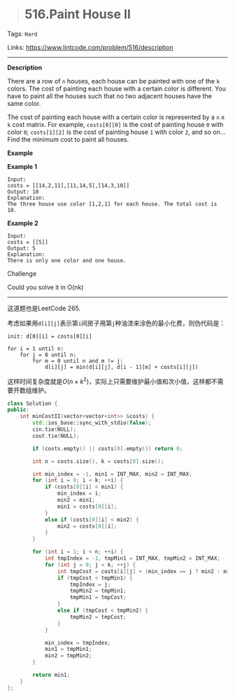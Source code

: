 > # 516.Paint House II

Tags: `Hard` 

Links: https://www.lintcode.com/problem/516/description

-----

**Description**

There are a row of `n` houses, each house can be painted with one of the `k` colors. The cost of painting each house with a certain color is different. You have to paint all the houses such that no two adjacent houses have the same color.

The cost of painting each house with a certain color is represented by a `n` x `k` cost matrix. For example, `costs[0][0]` is the cost of painting house `0` with color `0`; `costs[1][2]` is the cost of painting house `1` with color `2`, and so on... Find the minimum cost to paint all houses.

**Example**

**Example 1**

```
Input:
costs = [[14,2,11],[11,14,5],[14,3,10]]
Output: 10
Explanation:
The three house use color [1,2,1] for each house. The total cost is 10.
```

**Example 2**

```
Input:
costs = [[5]]
Output: 5
Explanation:
There is only one color and one house.
```

Challenge

Could you solve it in O(nk)

-----

这道题也是LeetCode 265.

考虑如果用`d[i][j]`表示第`i`间房子用第`j`种油漆来涂色的最小化费，则伪代码是：

```
init: d[0][i] = costs[0][i]

for i = 1 until n:
	for j = 0 until n:
		for m = 0 until n and m != j:
			d[i][j] = min(d[i][j], d[i - 1][m] + costs[i][j])
```

这样时间复杂度就是$O(n \times k ^ 2)$，实际上只需要维护最小值和次小值，这样都不需要开数组维护。

```c++
class Solution {
public:
    int minCostII(vector<vector<int>> &costs) {
        std::ios_base::sync_with_stdio(false);
        cin.tie(NULL);
        cout.tie(NULL);

        if (costs.empty() || costs[0].empty()) return 0;

        int n = costs.size(), k = costs[0].size();

        int min_index = -1, min1 = INT_MAX, min2 = INT_MAX;
        for (int i = 0; i < k; ++i) {
        	if (costs[0][i] < min1) {
        		min_index = i;
        		min2 = min1;
        		min1 = costs[0][i];
        	}
        	else if (costs[0][i] < min2) {
        		min2 = costs[0][i];
        	}
        }

        for (int i = 1; i < n; ++i) {
        	int tmpIndex = -1, tmpMin1 = INT_MAX, tmpMin2 = INT_MAX;
        	for (int j = 0; j < k; ++j) {
        		int tmpCost = costs[i][j] + (min_index == j ? min2 : min1);
        		if (tmpCost < tmpMin1) {
        			tmpIndex = j;
        			tmpMin2 = tmpMin1;
        			tmpMin1 = tmpCost;
        		}
        		else if (tmpCost < tmpMin2) {
        			tmpMin2 = tmpCost;
        		}
        	}

        	min_index = tmpIndex;
        	min1 = tmpMin1;
        	min2 = tmpMin2;
        }

        return min1;
    }
};
```









